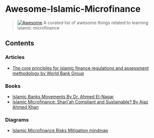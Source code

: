 # Awesome-Islamic-Microfinance

> [![Awesome](https://awesome.re/badge.svg)](https://awesome.re)
> A curated list of awesome things related to learning islamic microfinance

## Contents

### Articles
- [The core principles for islamic finance regulations and assessment methodology by World Bank Group](https://documents1.worldbank.org/curated/en/672751528515184661/pdf/REVISED-Board-CPIFR-May-30-2018-06042018.pdf)

### Books

- [Islamic Banks Movements By Dr. Ahmed El-Nagar](https://drive.google.com/file/d/1mKgVXgDFIqakrHKsppZL67B7M6N2qM5Z/view?usp=sharing)
- [Islamic Microfinance: Shari'ah Compliant and Sustainable? By  Ajaz Ahmed Khan](https://books.google.de/books/about/Islamic_Microfinance.html?id=EZv7MAAACAAJ)
### Diagrams
- [Islamic Microfinance Risks Mitigation mindmap](./risk-mitigation-mindmap.md)
  
